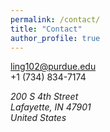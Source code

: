 ```yaml
---
permalink: /contact/
title: "Contact"
author_profile: true
---
```


ling102@purdue.edu  
+1 (734) 834-7174

<address>
  200 S 4th Street<br /> Lafayette, IN 47901<br /> United States
</address>